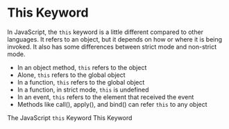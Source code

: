 # This Keyword

In JavaScript, the `this` keyword is a little different compared to other languages. It refers to an object, but it depends on how or where it is being invoked. It also has some differences between strict mode and non-strict mode.

- In an object method, `this` refers to the object
- Alone, `this` refers to the global object
- In a function, `this` refers to the global object
- In a function, in strict mode, `this` is undefined
- In an event, `this` refers to the element that received the event
- Methods like call(), apply(), and bind() can refer `this` to any object

<BadgeLink colorScheme='yellow' badgeText='Read' href='https://www.w3schools.com/js/js_this.asp'>The JavaScript `this` Keyword</BadgeLink>
<BadgeLink colorScheme='yellow' badgeText='Read' href='https://developer.mozilla.org/en-US/docs/Web/JavaScript/Reference/Operators/this'>This Keyword</BadgeLink>

